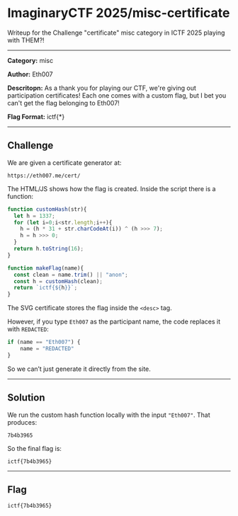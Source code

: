 # ImaginaryCTF 2025/misc-certificate

Writeup for the Challenge "certificate" misc category in ICTF 2025 playing with THEM?!

---

**Category:** misc

**Author:** Eth007

**Descritopn:** As a thank you for playing our CTF, we're giving out participation certificates! Each one comes with a custom flag, but I bet you can't get the flag belonging to Eth007!

**Flag Format:** ictf{\*}

---

## Challenge

We are given a certificate generator at:

```
https://eth007.me/cert/
```

The HTML/JS shows how the flag is created. Inside the script there is a function:

```js
function customHash(str){
  let h = 1337;
  for (let i=0;i<str.length;i++){
    h = (h * 31 + str.charCodeAt(i)) ^ (h >>> 7);
    h = h >>> 0;
  }
  return h.toString(16);
}

function makeFlag(name){
  const clean = name.trim() || "anon";
  const h = customHash(clean);
  return `ictf{${h}}`;
}
```

The SVG certificate stores the flag inside the `<desc>` tag.

However, if you type `Eth007` as the participant name, the code replaces it with `REDACTED`:

```js
if (name == "Eth007") {
    name = "REDACTED"
}
```

So we can’t just generate it directly from the site.

---

## Solution

We run the custom hash function locally with the input `"Eth007"`. That produces:

```
7b4b3965
```

So the final flag is:

```
ictf{7b4b3965}
```

---

## Flag

```
ictf{7b4b3965}
```

